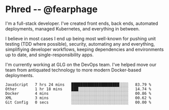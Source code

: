# Phred -- @fearphage

I'm a full-stack developer. I've created front ends, back ends, automated deployments, managed
Kubernetes, and everything in between.

I believe in most cases I end up being most well-known for pushing unit testing (TDD where possible),
security, automating any and everything, simplifiying developer workflows, keeping dependencies and
environments up to date, and single-responsibility apps.

I'm currently working at GLG on the DevOps team. I've helped move our team from antiquated
technology to more modern Docker-based deployments.

<!--START_SECTION:waka-->
```text
JavaScript   7 hrs 24 mins   █████████████████████░░░░   83.79 % 
Other        1 hr 18 mins    ███░░░░░░░░░░░░░░░░░░░░░░   14.74 % 
Docker       4 mins          ░░░░░░░░░░░░░░░░░░░░░░░░░   00.86 % 
XML          3 mins          ░░░░░░░░░░░░░░░░░░░░░░░░░   00.62 % 
Git Config   0 secs          ░░░░░░░░░░░░░░░░░░░░░░░░░   00.00 %
```
<!--END_SECTION:waka-->
